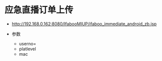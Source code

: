 # 应急直播订单上传

- <http://192.168.0.162:8080/IfabooMIUP/ifaboo_immediate_android_zb.jsp>

- 参数

  - userno=
  - platlevel
  - mac
